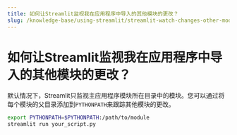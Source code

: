 ```yaml
---
title: 如何让Streamlit监视我在应用程序中导入的其他模块的更改？
slug: /knowledge-base/using-streamlit/streamlit-watch-changes-other-modules-importing-app
---
```


# 如何让Streamlit监视我在应用程序中导入的其他模块的更改？

默认情况下，Streamlit只监视主应用程序模块所在目录中的模块。您可以通过将每个模块的父目录添加到`PYTHONPATH`来跟踪其他模块的更改。

```bash
export PYTHONPATH=$PYTHONPATH:/path/to/module
streamlit run your_script.py
```
